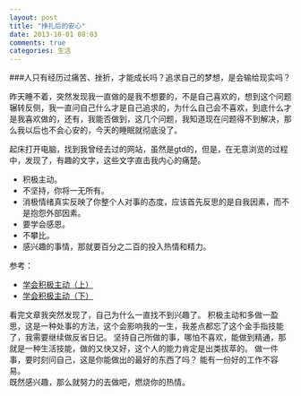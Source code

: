 ```yaml
---
layout: post
title: "挣扎后的安心"
date: 2013-10-01 08:03
comments: true
categories: 生活
---
```

###人只有经历过痛苦、挫折，才能成长吗？追求自己的梦想，是会输给现实吗？

昨天睡不着，突然发现我一直做的是我不想要的，不是自己喜欢的，想到这个问题辗转反侧，我一直问自己什么才是自己追求的，为什么自己会不喜欢，到底什么才是我喜欢做的，还有，我能否做到，这几个问题，我知道现在问题得不到解决，那么我以后也不会心安的，今天的睡眠就彻底没了。

起床打开电脑，找到我曾经去过的网站，虽然是gtd的，但是，在无意浏览的过程中，发现了，有趣的文字，这些文字直击我内心的痛楚。
* 积极主动。  
* 不坚持，你将一无所有。  
* 消极情绪真实反映了你整个人对事的态度，应该首先反思的是自我因素，而不是抱怨外部因素。  
* 要学会感恩。  
* 不攀比。
* 感兴趣的事情，那就要百分之二百的投入热情和精力。  
<!-- more -->
参考：
* [学会积极主动（上）](http://www.mifengtd.cn/articles/be-proactive-1.html)
* [学会积极主动（下）](http://www.mifengtd.cn/articles/be-proactive-2.html)

看完文章我突然发现了，自己为什么一直找不到兴趣了。
积极主动和多做一盈思，这是一种处事的方法，这个会影响我的一生，我差点都忘了这个金手指技能了，我需要继续做反省日记。
坚持自己所做的事，哪怕不喜欢，能做到精通，那就是一种生活技能，做的又快又好，这个人的能力肯定是出类拔萃的。
做一件事，要时刻问自己，这是你能做出的最好的东西了吗？
能有一份好的工作不容易。  
既然感兴趣，那么就努力的去做吧，燃烧你的热情。
